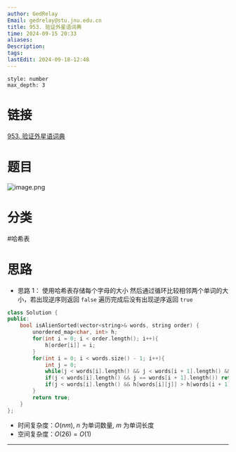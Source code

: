 ```yaml
---
author: GedRelay
Email: gedrelay@stu.jnu.edu.cn
title: 953. 验证外星语词典
time: 2024-09-15 20:33
aliases: 
Description: 
tags: 
lastEdit: 2024-09-18-12:48
---
```


```toc
style: number
max_depth: 3
```

# 链接
[953. 验证外星语词典](https://leetcode.cn/problems/verifying-an-alien-dictionary/) 

# 题目
![image.png](https://ged-pic-bed.oss-cn-guangzhou.aliyuncs.com/img/202409152033210.png)


# 分类
#哈希表 

# 思路
- 思路 1：
使用哈希表存储每个字母的大小
然后通过循环比较相邻两个单词的大小，若出现逆序则返回 `false` 
遍历完成后没有出现逆序返回 `true` 


```cpp
class Solution {
public:
    bool isAlienSorted(vector<string>& words, string order) {
        unordered_map<char, int> h;
        for(int i = 0; i < order.length(); i++){
            h[order[i]] = i;
        }
        for(int i = 0; i < words.size() - 1; i++){
            int j = 0;
            while(j < words[i].length() && j < words[i + 1].length() && words[i][j] == words[i + 1][j]) j++;// 找到第一个不相等的地方
            if(j < words[i].length() && j == words[i + 1].length()) return false;// 第一个单词没到尽头，第二个单词到尽头
            if(j < words[i].length() && h[words[i][j]] > h[words[i + 1][j]]) return false;
        }
        return true;
    }
};
```


- 时间复杂度：${O\left( nm \right)  }$, ${n }$ 为单词数量, ${m }$ 为单词长度
- 空间复杂度：${O\left( 26 \right) =O\left( 1 \right)  }$ 


---

